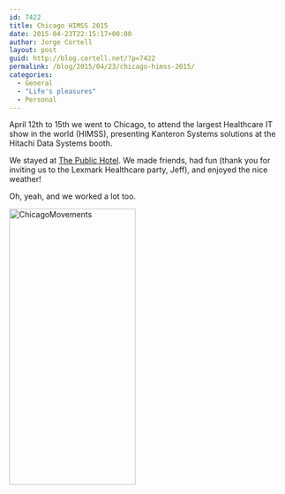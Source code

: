 ```yaml
---
id: 7422
title: Chicago HIMSS 2015
date: 2015-04-23T22:15:17+00:00
author: Jorge Cortell
layout: post
guid: http://blog.cortell.net/?p=7422
permalink: /blog/2015/04/23/chicago-himss-2015/
categories:
  - General
  - "Life's pleasures"
  - Personal
---
```

April 12th to 15th we went to Chicago, to attend the largest Healthcare IT show in the world (HIMSS), presenting Kanteron Systems solutions at the Hitachi Data Systems booth.

We stayed at <a href="http://www.publichotels.com/chicago/home/" target="_blank">The Public Hotel</a>. We made friends, had fun (thank you for inviting us to the Lexmark Healthcare party, Jeff), and enjoyed the nice weather!
  
Oh, yeah, and we worked a lot too.

[<img class=" aligncenter" src="https://farm8.staticflickr.com/7656/17013903409_4b47f5d7f4.jpg" alt="ChicagoMovements" width="229" height="500" />](https://www.flickr.com/photos/jcortell/17013903409 "ChicagoMovements by Jorge Cortell, on Flickr")